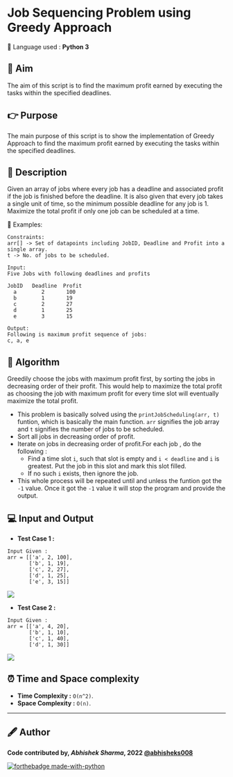 # Job Sequencing Problem using Greedy Approach
🔴 Language used : **Python 3**

## 🎯 Aim
The aim of this script is to find the maximum profit earned by executing the tasks within the specified deadlines.

## 👉 Purpose
The main purpose of this script is to show the implementation of Greedy Approach to find the maximum profit earned by executing the tasks within the specified deadlines.

## 📄 Description
Given an array of jobs where every job has a deadline and associated profit if the job is finished before the deadline. It is also given that every job takes a single unit of time, so the minimum possible deadline for any job is 1. Maximize the total profit if only one job can be scheduled at a time.

🔴 Examples: 

```
Constraints:
arr[] -> Set of datapoints including JobID, Deadline and Profit into a single array.
t -> No. of jobs to be scheduled.

Input:  
Five Jobs with following deadlines and profits

JobID   Deadline  Profit
  a        2       100
  b        1       19
  c        2       27
  d        1       25
  e        3       15

Output: 
Following is maximum profit sequence of jobs: 
c, a, e
```


## 🧮 Algorithm
Greedily choose the jobs with maximum profit first, by sorting the jobs in decreasing order of their profit. This would help to maximize the total profit as choosing the job with maximum profit for every time slot will eventually maximize the total profit.
- This problem is basically solved using the `printJobScheduling(arr, t)` funtion, which is basically the main function. `arr` signifies the job array and `t` signifies the number of jobs to be scheduled.
- Sort all jobs in decreasing order of profit. 
- Iterate on jobs in decreasing order of profit.For each job , do the following :
  - Find a time slot `i`, such that slot is empty and `i < deadline` and `i` is greatest. Put the job in this slot and mark this slot filled. 
  - If no such `i` exists, then ignore the job. 
- This whole process will be repeated until and unless the funtion got the `-1` value. Once it got the `-1` value it will stop the program and provide the output.

## 💻 Input and Output 
- **Test Case 1 :**
```
Input Given :
arr = [['a', 2, 100],
       ['b', 1, 19],
       ['c', 2, 27],
       ['d', 1, 25],
       ['e', 3, 15]]
```

![](https://github.com/abhisheks008/PyAlgo-Tree/blob/main/Greedy/Job%20Sequencing%20Problem/Images/jsp-1.png)

- **Test Case 2 :**
```
Input Given :
arr = [['a', 4, 20], 
       ['b', 1, 10],
       ['c', 1, 40],
       ['d', 1, 30]]
```
![](https://github.com/abhisheks008/PyAlgo-Tree/blob/main/Greedy/Job%20Sequencing%20Problem/Images/jsp-2.png)

## ⏰ Time and Space complexity
- **Time Complexity :** `O(n^2)`.
- **Space Complexity :** `O(n)`.

---------------------------------------------------------------
## 🖋️ Author
**Code contributed by, _Abhishek Sharma_, 2022 [@abhisheks008](github.com/abhisheks008)**

[![forthebadge made-with-python](http://ForTheBadge.com/images/badges/made-with-python.svg)](https://www.python.org/)
